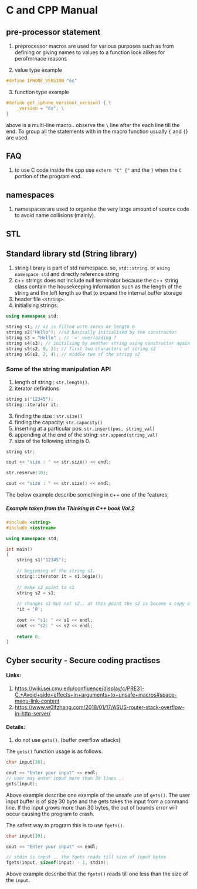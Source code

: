 
# C and CPP Manual

## pre-processor statement

1. preprocessor macros are used for various purposes such as from defining or giving names to values to a function look alikes for perofmrnace reasons

2. value type example

```c
#define IPHONE_VERSION "6s"
```

3. function type example

```c
#define get_iphone_version(_version) { \
    _version = "6s"; \
}
```

above is a multi-line macro.. observe the `\` line after the each line till the end. To group all the statements with in the macro function usually `{` and `{`} are used.

## FAQ

1. to use C code inside the cpp use `extern "C" {"` and the `}` when the `C` portion of the program end.


## namespaces

1. namespaces are used to organise the very large amount of source code to avoid name collisions (mainly).

## STL

## Standard library std (String library)

1. string library is part of std namespace. so, `std::string`. or `using namespace std` and directly reference string
2. c++ strings does not include null terminator because the c++ string class contain the housekeeping information such as the length of the string and the left length so that to expand the internal buffer storage
3. header file `<string>`.
4. initialising strings:

```cpp
using namespace std;

string s1; // s1 is filled with zeros or length 0
string s2("Hello"); //s2 basically initialised by the constructor
string s3 = "Hello" ; // '=' overloading ?
string s4(s3); // initilsing by another string using constructor again
string s5(s2, 0, 2); // first two characters of string s2
string s6(s2, 2, 4); // middle two of the string s2
```

### Some of the string manipulation API

1. length of string : `str.length()`.
2. iterator definitions

```cpp
string s("12345");
string::iterator it;
```

3. finding the size : `str.size()`
4. finding the capacity: `str.capacity()`
5. inserting at a particular pos: `str.insert(pos, string_val)`
6. appending at the end of the string: `str.append(string_val)`
7. size of the following string is 0.

```cpp
string str;

cout << "size : " << str.size() << endl;

str.reserve(10);

cout << "size : " << str.size() << endl;
```


The below example describe something in c++ one of the features:

##### Example taken from the Thinking in C++ book Vol.2
```cpp
#include <string>
#include <iostream>

using namespace std;

int main()
{
    string s1("12345");
    
    // beginning of the string s1.
    string::iterator it = s1.begin();
    
    // make s2 point to s1
    string s2 = s1;
    
    // changes s1 but not s2.. at this point the s2 is become a copy of original string s1.
    *it = '0';
    
    cout << "s1: " << s1 << endl;
    cout << "s2: " << s2 << endl;
    
    return 0;
}
```

## Cyber security - Secure coding practises

#### Links:

1. https://wiki.sei.cmu.edu/confluence/display/c/PRE31-C.+Avoid+side+effects+in+arguments+to+unsafe+macros#space-menu-link-content
2. https://www.w0lfzhang.com/2018/01/17/ASUS-router-stack-overflow-in-http-server/

#### Details:

1. do not use `gets()`. (buffer overflow attacks)

The `gets()` function usage is as follows.

```cpp
char input[30];

cout << "Enter your input" << endl;
// user may enter input more than 30 lines ..
gets(input);
```

Above example describe one example of the unsafe use of `gets()`. The user input buffer is of size 30 byte and the gets takes the input from
a command line. If the input grows more than 30 bytes, the out of bounds error will occur causing the program to crash.

The safest way to program this is to use `fgets()`.

```cpp
char input[30];

cout << "Enter your input" << endl;

// stdin is input .. the fgets reads till size of input bytes
fgets(input, sizeof(input) - 1, stdin);
```

Above example describe that the `fgets()` reads till one less than the size of the `input`.


